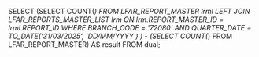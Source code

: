 SELECT 
    (SELECT COUNT(*) 
     FROM LFAR_REPORT_MASTER lrml 
     LEFT JOIN LFAR_REPORTS_MASTER_LIST lrm 
     ON lrm.REPORT_MASTER_ID = lrml.REPORT_ID
     WHERE BRANCH_CODE = '72080' AND QUARTER_DATE = TO_DATE('31/03/2025', 'DD/MM/YYYY')
    ) 
    - 
    (SELECT COUNT(*) FROM LFAR_REPORT_MASTER) 
AS result
FROM dual;